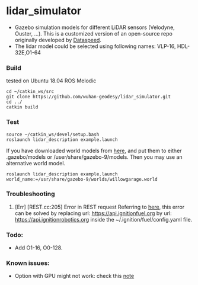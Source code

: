 # lidar_simulator

- Gazebo simulation models for different LiDAR sensors (Velodyne, Ouster, ...). This is a customized version of an open-source repo originally developed by [Dataspeed](https://bitbucket.org/DataspeedInc/velodyne_simulator).
- The lidar model could be selected using following names: VLP-16, HDL-32E,O1-64

### Build
tested on Ubuntu 18.04 ROS Melodic
```
cd ~/catkin_ws/src
git clone https://github.com/wuhan-geodesy/lidar_simulator.git
cd ../
catkin build

```

### Test

```
source ~/catkin_ws/devel/setup.bash
roslaunch lidar_description example.launch
```
If you have downloaded world models from [here](https://github.com/osrf/gazebo_models),
and put them to either .gazebo/models or /user/share/gazebo-9/models.
Then you may use an alternative world model.
```
roslaunch lidar_description example.launch world_name:=/usr/share/gazebo-9/worlds/willowgarage.world
```

### Troubleshooting
1. [Err] [REST.cc:205] Error in REST request
Referring to [here](https://answers.gazebosim.org//question/25030/gazebo-error-restcc205-error-in-rest-request/#:~:text=As%20can%20be%20seen%20in,ignitionrobotics.org%20inside%20the%20~%2F.), 
this error can be solved by replacing url: https://api.ignitionfuel.org by url: https://api.ignitionrobotics.org inside the ~/.ignition/fuel/config.yaml file.

### Todo:
- Add O1-16, O0-128.

### Known issues:
- Option with GPU might not work: check this [note](https://github.com/tungdanganh/velodyne_simulator/blob/master/gazebo_upgrade.md)
